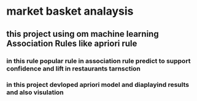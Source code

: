 # market basket analaysis
## this project using om machine learning Association Rules like apriori rule
### in this rule popular rule in association rule predict to support confidence and lift in restaurants tarnsction
### in this project devloped apriori model and diaplayind results and also visulation
